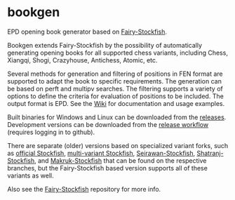 # bookgen
EPD opening book generator based on [Fairy-Stockfish](https://github.com/ianfab/Fairy-Stockfish).

Bookgen extends Fairy-Stockfish by the possibility of automatically generating opening books for all supported chess variants, including Chess, Xiangqi, Shogi, Crazyhouse, Antichess, Atomic, etc.

Several methods for generation and filtering of positions in FEN format are supported to adapt the book to specific requirements. The generation can be based on perft and multipv searches. The filtering supports a variety of options to define the criteria for evaluation of positions to be included. The output format is EPD. See the [Wiki](https://github.com/ianfab/bookgen/wiki) for documentation and usage examples.

Built binaries for Windows and Linux can be downloaded from the [releases](https://github.com/ianfab/bookgen/releases). Development versions can be downloaded from the [release workflow](https://github.com/ianfab/bookgen/actions/workflows/release.yml) (requires logging in to github).

There are separate (older) versions based on specialized variant forks, such as [official Stockfish](https://github.com/ianfab/bookgen/tree/official-stockfish), [multi-variant Stockfish](https://github.com/ianfab/bookgen/tree/multivariant), [Seirawan-Stockfish](https://github.com/ianfab/bookgen/tree/seirawan), [Shatranj-Stockfish](https://github.com/ianfab/bookgen/tree/shatranj), and [Makruk-Stockfish](https://github.com/ianfab/bookgen/tree/makruk) that can be found on the respective branches, but the Fairy-Stockfish based version supports all of these variants as well.

Also see the [Fairy-Stockfish](https://github.com/ianfab/Fairy-Stockfish) repository for more info.
